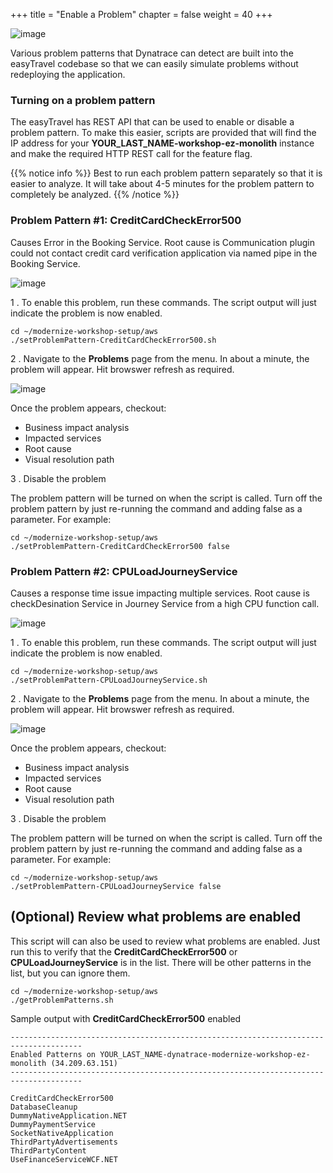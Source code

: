+++
title = "Enable a Problem"
chapter = false
weight = 40
+++

![image](/images/emma.png)

Various problem patterns that Dynatrace can detect are built into the easyTravel codebase so that we can easily simulate problems without redeploying the application.

### Turning on a problem pattern

The easyTravel has REST API that can be used to enable or disable a problem pattern.  To make this easier, scripts are provided that will find the IP address for your **YOUR_LAST_NAME-workshop-ez-monolith** instance and make the required HTTP REST call for the feature flag.

{{% notice info %}}
Best to run each problem pattern separately so that it is easier to analyze. It will take about 4-5 minutes for the problem pattern to completely be analyzed.
{{% /notice %}}

### Problem Pattern #1: CreditCardCheckError500

Causes Error in the Booking Service. Root cause is Communication plugin could not contact credit card verification application via named pipe in the Booking Service.

![image](/images/dt-ai-booking-problem.png)

1 . To enable this problem, run these commands.  The script output will just indicate the problem is now enabled.

```
cd ~/modernize-workshop-setup/aws
./setProblemPattern-CreditCardCheckError500.sh
```

2 . Navigate to the **Problems** page from the menu. In about a minute, the problem will appear.  Hit browswer refresh as required.   

![image](/images/dt-ai-problem.png)

Once the problem appears, checkout:

* Business impact analysis
* Impacted services
* Root cause
* Visual resolution path

3 . Disable the problem

The problem pattern will be turned on when the script is called. Turn off the problem pattern by just re-running the command and adding false as a parameter. For example: 

```
cd ~/modernize-workshop-setup/aws
./setProblemPattern-CreditCardCheckError500 false
```

### Problem Pattern #2: CPULoadJourneyService

Causes a response time issue impacting multiple services. Root cause is checkDesination Service in Journey Service from a high CPU function call.

![image](/images/dt-ai-journey-problem.png)

1 . To enable this problem, run these commands.  The script output will just indicate the problem is now enabled.

```
cd ~/modernize-workshop-setup/aws
./setProblemPattern-CPULoadJourneyService.sh
```

2 . Navigate to the **Problems** page from the menu. In about a minute, the problem will appear.  Hit browswer refresh as required.   

![image](/images/dt-ai-problem.png)

Once the problem appears, checkout:

* Business impact analysis
* Impacted services
* Root cause
* Visual resolution path

3 . Disable the problem

The problem pattern will be turned on when the script is called. Turn off the problem pattern by just re-running the command and adding false as a parameter. For example: 

```
cd ~/modernize-workshop-setup/aws
./setProblemPattern-CPULoadJourneyService false
```

## (Optional) Review what problems are enabled

This script will can also be used to review what problems are enabled.  Just run this to verify that the **CreditCardCheckError500** or **CPULoadJourneyService** is in the list. There will be other patterns in the list, but you can ignore them.

```
cd ~/modernize-workshop-setup/aws
./getProblemPatterns.sh
```

Sample output with **CreditCardCheckError500** enabled

```
--------------------------------------------------------------------------------------
Enabled Patterns on YOUR_LAST_NAME-dynatrace-modernize-workshop-ez-monolith (34.209.63.151)
--------------------------------------------------------------------------------------

CreditCardCheckError500
DatabaseCleanup
DummyNativeApplication.NET
DummyPaymentService
SocketNativeApplication
ThirdPartyAdvertisements
ThirdPartyContent
UseFinanceServiceWCF.NET
```